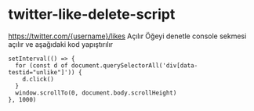 # twitter-like-delete-script



https://twitter.com/{username}/likes Açılır
Öğeyi denetle console sekmesi açılır ve aşağıdaki kod yapıştırılır

```
setInterval(() => {
  for (const d of document.querySelectorAll('div[data-testid="unlike"]')) {
    d.click()
  }
  window.scrollTo(0, document.body.scrollHeight)
}, 1000)
```
